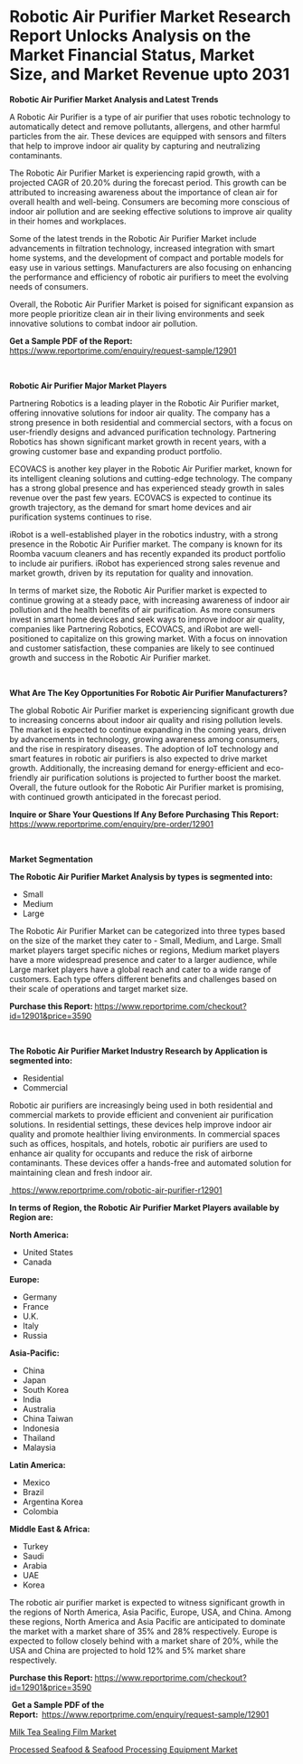 <p><h1>Robotic Air Purifier Market Research Report Unlocks Analysis on the Market Financial Status, Market Size, and Market Revenue upto 2031</h1></p><p><strong>Robotic Air Purifier Market Analysis and Latest Trends</strong></p>
<p><p>A Robotic Air Purifier is a type of air purifier that uses robotic technology to automatically detect and remove pollutants, allergens, and other harmful particles from the air. These devices are equipped with sensors and filters that help to improve indoor air quality by capturing and neutralizing contaminants.</p><p>The Robotic Air Purifier Market is experiencing rapid growth, with a projected CAGR of 20.20% during the forecast period. This growth can be attributed to increasing awareness about the importance of clean air for overall health and well-being. Consumers are becoming more conscious of indoor air pollution and are seeking effective solutions to improve air quality in their homes and workplaces.</p><p>Some of the latest trends in the Robotic Air Purifier Market include advancements in filtration technology, increased integration with smart home systems, and the development of compact and portable models for easy use in various settings. Manufacturers are also focusing on enhancing the performance and efficiency of robotic air purifiers to meet the evolving needs of consumers.</p><p>Overall, the Robotic Air Purifier Market is poised for significant expansion as more people prioritize clean air in their living environments and seek innovative solutions to combat indoor air pollution.</p></p>
<p><strong>Get a Sample PDF of the Report:&nbsp;</strong> <a href="https://www.reportprime.com/enquiry/request-sample/12901">https://www.reportprime.com/enquiry/request-sample/12901</a></p>
<p>&nbsp;</p>
<p><strong>Robotic Air Purifier Major Market Players</strong></p>
<p><p>Partnering Robotics is a leading player in the Robotic Air Purifier market, offering innovative solutions for indoor air quality. The company has a strong presence in both residential and commercial sectors, with a focus on user-friendly designs and advanced purification technology. Partnering Robotics has shown significant market growth in recent years, with a growing customer base and expanding product portfolio.</p><p>ECOVACS is another key player in the Robotic Air Purifier market, known for its intelligent cleaning solutions and cutting-edge technology. The company has a strong global presence and has experienced steady growth in sales revenue over the past few years. ECOVACS is expected to continue its growth trajectory, as the demand for smart home devices and air purification systems continues to rise.</p><p>iRobot is a well-established player in the robotics industry, with a strong presence in the Robotic Air Purifier market. The company is known for its Roomba vacuum cleaners and has recently expanded its product portfolio to include air purifiers. iRobot has experienced strong sales revenue and market growth, driven by its reputation for quality and innovation.</p><p>In terms of market size, the Robotic Air Purifier market is expected to continue growing at a steady pace, with increasing awareness of indoor air pollution and the health benefits of air purification. As more consumers invest in smart home devices and seek ways to improve indoor air quality, companies like Partnering Robotics, ECOVACS, and iRobot are well-positioned to capitalize on this growing market. With a focus on innovation and customer satisfaction, these companies are likely to see continued growth and success in the Robotic Air Purifier market.</p></p>
<p>&nbsp;</p>
<p><strong>What Are The Key Opportunities For Robotic Air Purifier Manufacturers?</strong></p>
<p><p>The global Robotic Air Purifier market is experiencing significant growth due to increasing concerns about indoor air quality and rising pollution levels. The market is expected to continue expanding in the coming years, driven by advancements in technology, growing awareness among consumers, and the rise in respiratory diseases. The adoption of IoT technology and smart features in robotic air purifiers is also expected to drive market growth. Additionally, the increasing demand for energy-efficient and eco-friendly air purification solutions is projected to further boost the market. Overall, the future outlook for the Robotic Air Purifier market is promising, with continued growth anticipated in the forecast period.</p></p>
<p><strong>Inquire or Share Your Questions If Any Before Purchasing This Report:</strong> <a href="https://www.reportprime.com/enquiry/pre-order/12901">https://www.reportprime.com/enquiry/pre-order/12901</a></p>
<p>&nbsp;</p>
<p><strong>Market Segmentation</strong></p>
<p><strong>The Robotic Air Purifier Market Analysis by types is segmented into:</strong></p>
<p><ul><li>Small</li><li>Medium</li><li>Large</li></ul></p>
<p><p>The Robotic Air Purifier Market can be categorized into three types based on the size of the market they cater to - Small, Medium, and Large. Small market players target specific niches or regions, Medium market players have a more widespread presence and cater to a larger audience, while Large market players have a global reach and cater to a wide range of customers. Each type offers different benefits and challenges based on their scale of operations and target market size.</p></p>
<p><strong>Purchase this Report:&nbsp;</strong><a href="https://www.reportprime.com/checkout?id=12901&price=3590">https://www.reportprime.com/checkout?id=12901&price=3590</a></p>
<p>&nbsp;</p>
<p><strong>The Robotic Air Purifier Market Industry Research by Application is segmented into:</strong></p>
<p><ul><li>Residential</li><li>Commercial</li></ul></p>
<p><p>Robotic air purifiers are increasingly being used in both residential and commercial markets to provide efficient and convenient air purification solutions. In residential settings, these devices help improve indoor air quality and promote healthier living environments. In commercial spaces such as offices, hospitals, and hotels, robotic air purifiers are used to enhance air quality for occupants and reduce the risk of airborne contaminants. These devices offer a hands-free and automated solution for maintaining clean and fresh indoor air.</p></p>
<p><a href="https://www.reportprime.com/robotic-air-purifier-r12901">&nbsp;https://www.reportprime.com/robotic-air-purifier-r12901</a></p>
<p><strong>In terms of Region, the Robotic Air Purifier Market Players available by Region are:</strong></p>
<p>
    <p> <strong> North America: </strong>
        <ul>
            <li>United States</li>
            <li>Canada</li>
        </ul>
        </p> 
    <p> <strong> Europe: </strong>
        <ul>
            <li>Germany</li>
            <li>France</li>
            <li>U.K.</li>
            <li>Italy</li>
            <li>Russia</li>
        </ul>
        </p> 
    <p> <strong> Asia-Pacific: </strong>
        <ul>
            <li>China</li>
            <li>Japan</li>
            <li>South Korea</li>
            <li>India</li>
            <li>Australia</li>
            <li>China Taiwan</li>
            <li>Indonesia</li>
            <li>Thailand</li>
            <li>Malaysia</li>
        </ul>
        </p> 
    <p> <strong> Latin America: </strong>
        <ul>
            <li>Mexico</li>
            <li>Brazil</li>
            <li>Argentina Korea</li>
            <li>Colombia</li>
        </ul>
        </p> 
    <p> <strong> Middle East & Africa: </strong>
        <ul>
            <li>Turkey</li>
            <li>Saudi</li>
            <li>Arabia</li>
            <li>UAE</li>
            <li>Korea</li>
        </ul>
    </p>
    </p>
<p><p>The robotic air purifier market is expected to witness significant growth in the regions of North America, Asia Pacific, Europe, USA, and China. Among these regions, North America and Asia Pacific are anticipated to dominate the market with a market share of 35% and 28% respectively. Europe is expected to follow closely behind with a market share of 20%, while the USA and China are projected to hold 12% and 5% market share respectively.</p></p>
<p><strong>Purchase this Report: </strong><a href="https://www.reportprime.com/checkout?id=12901&price=3590">https://www.reportprime.com/checkout?id=12901&price=3590</a></p>
<p>&nbsp;<strong>Get a Sample PDF of the Report:&nbsp;&nbsp;</strong><a href="https://www.reportprime.com/enquiry/request-sample/12901">https://www.reportprime.com/enquiry/request-sample/12901</a></p>
<p><strong></strong></p>
<p><p><a href="https://www.linkedin.com/pulse/global-milk-tea-sealing-film-market-sector-types-applications-t3b3f?trackingId=mlTmsr6AQMqCctvvO5vqrA%3D%3D">Milk Tea Sealing Film Market</a></p><p><a href="https://github.com/msLonKoss78/Market-Research-Report-List-1/blob/main/processed-seafood-seafood-processing-equipment-market.md">Processed Seafood & Seafood Processing Equipment Market</a></p></p>